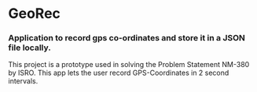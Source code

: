 # GeoRec
### Application to record gps co-ordinates and store it in a JSON file locally.
This project is a prototype used in solving the Problem Statement NM-380 by ISRO.
This app lets the user record GPS-Coordinates in 2 second intervals.
